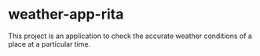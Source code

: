 # weather-app-rita
This project is an application to check the accurate weather conditions of a place at a particular time.
